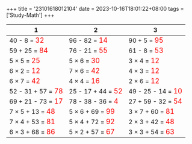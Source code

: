 +++ 
title = '23101618012104' 
date = 2023-10-16T18:01:22+08:00 
tags = ['Study-Math'] 
+++ 

1 | 2 | 3 
-- | -- | -- 
40 - 8 = <font color=red size=4>32</font> | 96 - 82 = <font color=red size=4>14</font> | 90 + 5 = <font color=red size=4>95</font> 
59 + 25 = <font color=red size=4>84</font> | 76 - 21 = <font color=red size=4>55</font> | 61 - 8 = <font color=red size=4>53</font> 
5 × 5 = <font color=red size=4>25</font> | 5 × 6 = <font color=red size=4>30</font> | 3 × 4 = <font color=red size=4>12</font> 
6 × 2 = <font color=red size=4>12</font> | 7 × 6 = <font color=red size=4>42</font> | 4 × 3 = <font color=red size=4>12</font> 
6 × 7 = <font color=red size=4>42</font> | 4 × 4 = <font color=red size=4>16</font> | 2 × 6 = <font color=red size=4>12</font> 
52 - 31 + 57 = <font color=red size=4>78</font> | 25 - 17 + 44 = <font color=red size=4>52</font> | 49 - 25 - 14 = <font color=red size=4>10</font> 
69 + 21 - 73 = <font color=red size=4>17</font> | 78 - 38 - 36 = <font color=red size=4>4</font> | 27 + 59 - 32 = <font color=red size=4>54</font> 
7 × 5 + 13 = <font color=red size=4>48</font> | 5 × 6 + 69 = <font color=red size=4>99</font> | 3 × 7 + 60 = <font color=red size=4>81</font> 
7 × 4 + 53 = <font color=red size=4>81</font> | 5 × 4 + 72 = <font color=red size=4>92</font> | 2 × 3 + 42 = <font color=red size=4>48</font> 
6 × 3 + 68 = <font color=red size=4>86</font> | 5 × 2 + 57 = <font color=red size=4>67</font> | 3 × 3 + 54 = <font color=red size=4>63</font> 

